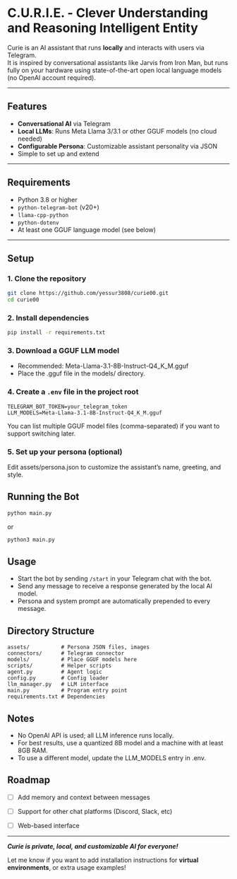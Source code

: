 # C.U.R.I.E. - Clever Understanding and Reasoning Intelligent Entity

Curie is an AI assistant that runs **locally** and interacts with users via Telegram.  
It is inspired by conversational assistants like Jarvis from Iron Man, but runs fully on your hardware using state-of-the-art open local language models (no OpenAI account required).

---

## Features

- **Conversational AI** via Telegram
- **Local LLMs**: Runs Meta Llama 3/3.1 or other GGUF models (no cloud needed)
- **Configurable Persona**: Customizable assistant personality via JSON
- Simple to set up and extend

---

## Requirements

- Python 3.8 or higher
- `python-telegram-bot` (v20+)
- `llama-cpp-python`
- `python-dotenv`
- At least one GGUF language model (see below)

---

## Setup

### 1. **Clone the repository**
```sh
git clone https://github.com/yessur3808/curie00.git
cd curie00
```


### 2. **Install dependencies**

```sh
pip install -r requirements.txt
```


### 3. **Download a GGUF LLM model**

- Recommended: Meta-Llama-3.1-8B-Instruct-Q4_K_M.gguf
- Place the .gguf file in the models/ directory.


### 4. **Create a `.env` file in the project root**

```env
TELEGRAM_BOT_TOKEN=your_telegram_token
LLM_MODELS=Meta-Llama-3.1-8B-Instruct-Q4_K_M.gguf
```
You can list multiple GGUF model files (comma-separated) if you want to support switching later.


### 5. **Set up your persona (optional)**

Edit assets/persona.json to customize the assistant’s name, greeting, and style.


## Running the Bot

```sh
python main.py
```

or

```sh
python3 main.py
```



## Usage

- Start the bot by sending `/start` in your Telegram chat with the bot.
- Send any message to receive a response generated by the local AI model.
- Persona and system prompt are automatically prepended to every message.



## Directory Structure

```
assets/          # Persona JSON files, images
connectors/      # Telegram connector
models/          # Place GGUF models here
scripts/         # Helper scripts
agent.py         # Agent logic
config.py        # Config loader
llm_manager.py   # LLM interface
main.py          # Program entry point
requirements.txt # Dependencies
```



## Notes

- No OpenAI API is used; all LLM inference runs locally.
- For best results, use a quantized 8B model and a machine with at least 8GB RAM.
- To use a different model, update the LLM_MODELS entry in .env.





## Roadmap
- [ ] Add memory and context between messages
- [ ] Support for other chat platforms (Discord, Slack, etc)
- [ ] Web-based interface


---



***Curie is private, local, and customizable AI for everyone!***



Let me know if you want to add installation instructions for **virtual environments**, or extra usage examples!